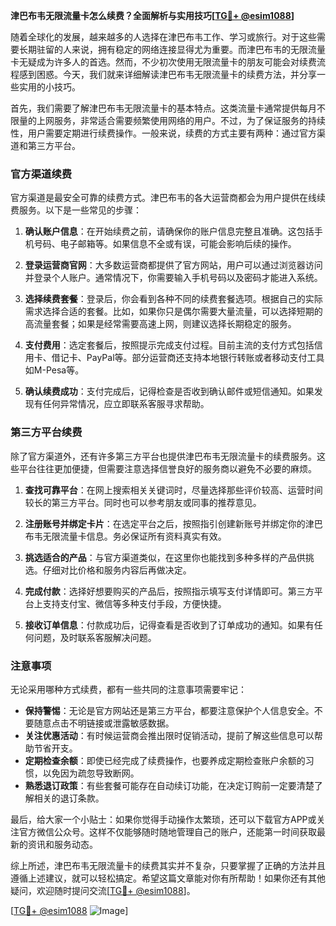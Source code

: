 **津巴布韦无限流量卡怎么续费？全面解析与实用技巧[[TG💪+ @esim1088](https://t.me/s/esim1088)]**

随着全球化的发展，越来越多的人选择在津巴布韦工作、学习或旅行。对于这些需要长期驻留的人来说，拥有稳定的网络连接显得尤为重要。而津巴布韦的无限流量卡无疑成为许多人的首选。然而，不少初次使用无限流量卡的朋友可能会对续费流程感到困惑。今天，我们就来详细解读津巴布韦无限流量卡的续费方法，并分享一些实用的小技巧。

首先，我们需要了解津巴布韦无限流量卡的基本特点。这类流量卡通常提供每月不限量的上网服务，非常适合需要频繁使用网络的用户。不过，为了保证服务的持续性，用户需要定期进行续费操作。一般来说，续费的方式主要有两种：通过官方渠道和第三方平台。

### 官方渠道续费

官方渠道是最安全可靠的续费方式。津巴布韦的各大运营商都会为用户提供在线续费服务。以下是一些常见的步骤：

1. **确认账户信息**：在开始续费之前，请确保你的账户信息完整且准确。这包括手机号码、电子邮箱等。如果信息不全或有误，可能会影响后续的操作。

2. **登录运营商官网**：大多数运营商都提供了官方网站，用户可以通过浏览器访问并登录个人账户。通常情况下，你需要输入手机号码以及密码才能进入系统。

3. **选择续费套餐**：登录后，你会看到各种不同的续费套餐选项。根据自己的实际需求选择合适的套餐。比如，如果你只是偶尔需要大量流量，可以选择短期的高流量套餐；如果是经常需要高速上网，则建议选择长期稳定的服务。

4. **支付费用**：选定套餐后，按照提示完成支付过程。目前主流的支付方式包括信用卡、借记卡、PayPal等。部分运营商还支持本地银行转账或者移动支付工具如M-Pesa等。

5. **确认续费成功**：支付完成后，记得检查是否收到确认邮件或短信通知。如果发现有任何异常情况，应立即联系客服寻求帮助。

### 第三方平台续费

除了官方渠道外，还有许多第三方平台也提供津巴布韦无限流量卡的续费服务。这些平台往往更加便捷，但需要注意选择信誉良好的服务商以避免不必要的麻烦。

1. **查找可靠平台**：在网上搜索相关关键词时，尽量选择那些评价较高、运营时间较长的第三方平台。同时也可以参考朋友或同事的推荐意见。

2. **注册账号并绑定卡片**：在选定平台之后，按照指引创建新账号并绑定你的津巴布韦无限流量卡信息。务必保证所有资料真实有效。

3. **挑选适合的产品**：与官方渠道类似，在这里你也能找到多种多样的产品供挑选。仔细对比价格和服务内容后再做决定。

4. **完成付款**：选择好想要购买的产品后，按照指示填写支付详情即可。第三方平台上支持支付宝、微信等多种支付手段，方便快捷。

5. **接收订单信息**：付款成功后，记得查看是否收到了订单成功的通知。如果有任何问题，及时联系客服解决问题。

### 注意事项

无论采用哪种方式续费，都有一些共同的注意事项需要牢记：

- **保持警惕**：无论是官方网站还是第三方平台，都要注意保护个人信息安全。不要随意点击不明链接或泄露敏感数据。
- **关注优惠活动**：有时候运营商会推出限时促销活动，提前了解这些信息可以帮助节省开支。
- **定期检查余额**：即使已经完成了续费操作，也要养成定期检查账户余额的习惯，以免因为疏忽导致断网。
- **熟悉退订政策**：有些套餐可能存在自动续订功能，在决定订购前一定要清楚了解相关的退订条款。

最后，给大家一个小贴士：如果你觉得手动操作太繁琐，还可以下载官方APP或关注官方微信公众号。这样不仅能够随时随地管理自己的账户，还能第一时间获取最新的资讯和服务动态。

综上所述，津巴布韦无限流量卡的续费其实并不复杂，只要掌握了正确的方法并且遵循上述建议，就可以轻松搞定。希望这篇文章能对你有所帮助！如果你还有其他疑问，欢迎随时提问交流[[TG💪+ @esim1088](https://t.me/s/esim1088)]。

[[TG💪+ @esim1088](https://t.me/s/esim1088) ![Image](https://i.postimg.cc/4NQfJmqS/Snipaste-2025-05-13-00-14-12.png)]